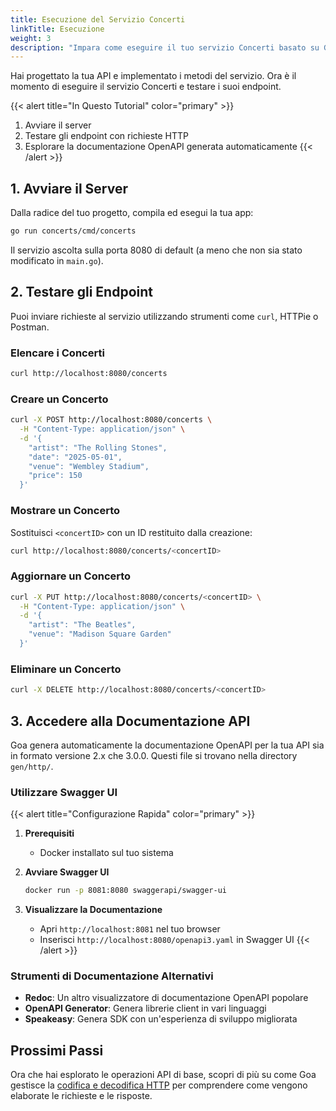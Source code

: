 ```yaml
---
title: Esecuzione del Servizio Concerti
linkTitle: Esecuzione
weight: 3
description: "Impara come eseguire il tuo servizio Concerti basato su Goa, testare gli endpoint REST utilizzando richieste HTTP ed esplorare la documentazione OpenAPI generata automaticamente."
---
```


Hai progettato la tua API e implementato i metodi del servizio. Ora è il momento di eseguire il servizio Concerti e testare i suoi endpoint.

{{< alert title="In Questo Tutorial" color="primary" >}}
1. Avviare il server
2. Testare gli endpoint con richieste HTTP
3. Esplorare la documentazione OpenAPI generata automaticamente
{{< /alert >}}

## 1. Avviare il Server

Dalla radice del tuo progetto, compila ed esegui la tua app:

```bash
go run concerts/cmd/concerts
```

Il servizio ascolta sulla porta 8080 di default (a meno che non sia stato modificato in `main.go`).

## 2. Testare gli Endpoint

Puoi inviare richieste al servizio utilizzando strumenti come `curl`, HTTPie o Postman.

### Elencare i Concerti
```bash
curl http://localhost:8080/concerts
```

### Creare un Concerto
```bash
curl -X POST http://localhost:8080/concerts \
  -H "Content-Type: application/json" \
  -d '{
    "artist": "The Rolling Stones",
    "date": "2025-05-01",
    "venue": "Wembley Stadium",
    "price": 150
  }'
```

### Mostrare un Concerto
Sostituisci `<concertID>` con un ID restituito dalla creazione:
```bash
curl http://localhost:8080/concerts/<concertID>
```

### Aggiornare un Concerto
```bash
curl -X PUT http://localhost:8080/concerts/<concertID> \
  -H "Content-Type: application/json" \
  -d '{
    "artist": "The Beatles",
    "venue": "Madison Square Garden"
  }'
```

### Eliminare un Concerto
```bash
curl -X DELETE http://localhost:8080/concerts/<concertID>
```

## 3. Accedere alla Documentazione API

Goa genera automaticamente la documentazione OpenAPI per la tua API sia in formato versione 2.x che 3.0.0. Questi file si trovano nella directory `gen/http/`.

### Utilizzare Swagger UI

{{< alert title="Configurazione Rapida" color="primary" >}}
1. **Prerequisiti**
   - Docker installato sul tuo sistema

2. **Avviare Swagger UI**
   ```bash
   docker run -p 8081:8080 swaggerapi/swagger-ui
   ```

3. **Visualizzare la Documentazione**
   - Apri `http://localhost:8081` nel tuo browser
   - Inserisci `http://localhost:8080/openapi3.yaml` in Swagger UI
{{< /alert >}}

### Strumenti di Documentazione Alternativi

- **Redoc**: Un altro visualizzatore di documentazione OpenAPI popolare
- **OpenAPI Generator**: Genera librerie client in vari linguaggi
- **Speakeasy**: Genera SDK con un'esperienza di sviluppo migliorata

## Prossimi Passi

Ora che hai esplorato le operazioni API di base, scopri di più su come Goa gestisce la [codifica e decodifica HTTP](../4-encoding) per comprendere come vengono elaborate le richieste e le risposte. 